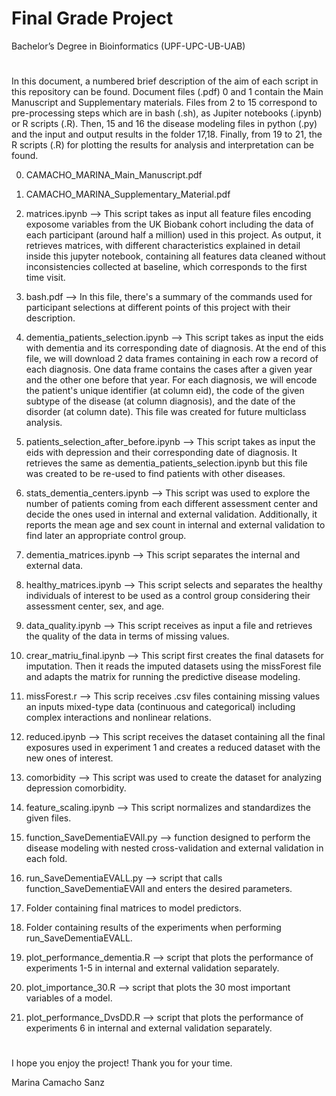 # Final Grade Project
Bachelor’s Degree in Bioinformatics (UPF-UPC-UB-UAB) 
#
In this document, a numbered brief description of the aim of each script in this repository can be found. Document files (.pdf) 0 and 1 contain the Main Manuscript and Supplementary materials. Files from 2 to 15 correspond to pre-processing steps which are in bash (.sh), as Jupiter notebooks (.ipynb) or R scripts (.R). Then, 15 and 16 the disease modeling files in python (.py) and the input and output results in the folder 17,18. Finally, from 19 to 21, the R scripts (.R) for plotting the results for analysis and interpretation can be found. 

0. CAMACHO_MARINA_Main_Manuscript.pdf  

1. CAMACHO_MARINA_Supplementary_Material.pdf

2. matrices.ipynb --> This script takes as input all feature files encoding exposome variables from the UK Biobank cohort including the data of each participant (around half a million) used in this project. As output, it retrieves matrices, with different characteristics explained in detail inside this jupyter notebook, containing all features data cleaned without inconsistencies collected at baseline, which corresponds to the first time visit.

3. bash.pdf --> In this file, there's a summary of the commands used for participant selections at different points of this project with their description.

4. dementia_patients_selection.ipynb --> This script takes as input the eids with dementia and its corresponding date of diagnosis. At the end of this file, we will download 2 data frames containing in each row a record of each diagnosis. One data frame contains the cases after a given year and the other one before that year. For each diagnosis, we will encode the patient's unique identifier (at column eid), the code of the given subtype of the disease (at column diagnosis), and the date of the disorder (at column date). This file was created for future multiclass analysis.

5. patients_selection_after_before.ipynb --> This script takes as input the eids with depression and their corresponding date of diagnosis. It retrieves the same as dementia_patients_selection.ipynb but this file was created to be re-used to find patients with other diseases.

6. stats_dementia_centers.ipynb --> This script was used to explore the number of patients coming from each different assessment center and decide the ones used in internal and external validation. Additionally, it reports the mean age and sex count in internal and external validation to find later an appropriate control group.

7. dementia_matrices.ipynb --> This script separates the internal and external data.

8. healthy_matrices.ipynb --> This script selects and separates the healthy individuals of interest to be used as a control group considering their assessment center, sex, and age.

9. data_quality.ipynb --> This script receives as input a file and retrieves the quality of the data in terms of missing values.

10. crear_matriu_final.ipynb --> This script first creates the final datasets for imputation. Then it reads the imputed datasets using the missForest file and adapts the matrix for running the predictive disease modeling.

11. missForest.r --> This scrip receives .csv files containing missing values an inputs mixed-type data (continuous and categorical) including complex interactions and nonlinear relations.

12. reduced.ipynb --> This script receives the dataset containing all the final exposures used in experiment 1 and creates a reduced dataset with the new ones of interest.

13. comorbidity --> This script was used to create the dataset for analyzing depression comorbidity.

14. feature_scaling.ipynb --> This script normalizes and standardizes the given files.

15. function_SaveDementiaEVAll.py --> function designed to perform the disease modeling with nested cross-validation and external validation in each fold.

16. run_SaveDementiaEVALL.py --> script that calls function_SaveDementiaEVAll and enters the desired parameters.

17. Folder containing final matrices to model predictors. 

18. Folder containing results of the experiments when performing run_SaveDementiaEVALL. 

19. plot_performance_dementia.R --> script that plots the performance of experiments 1-5 in internal and external validation separately.

20. plot_importance_30.R --> script that plots the 30 most important variables of a model.

21. plot_performance_DvsDD.R --> script that plots the performance of experiments 6 in internal and external validation separately.
#
I hope you enjoy the project! Thank you for your time.

Marina Camacho Sanz

